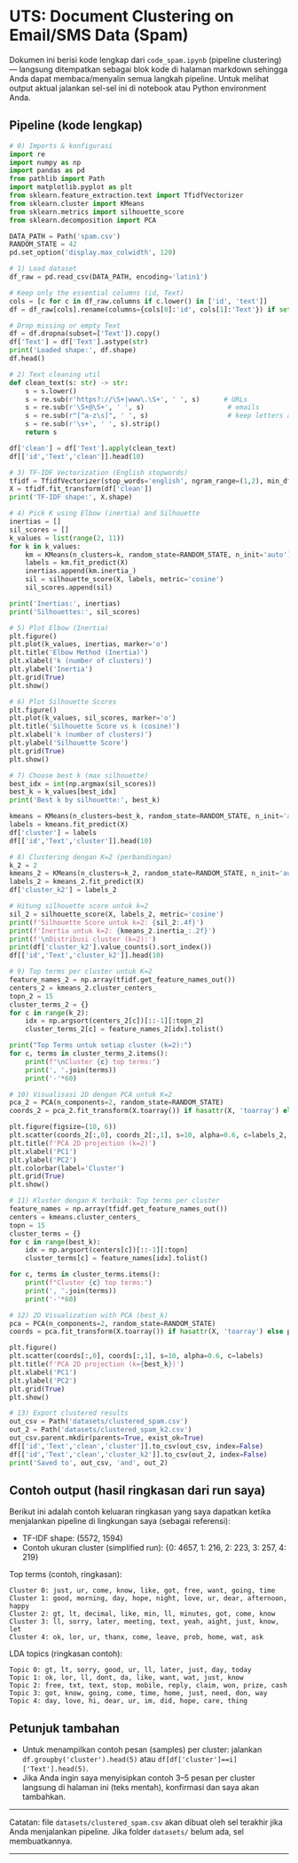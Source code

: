 # UTS: Document Clustering on Email/SMS Data (Spam)

Dokumen ini berisi kode lengkap dari `code_spam.ipynb` (pipeline clustering) — langsung ditempatkan sebagai blok kode di halaman markdown sehingga Anda dapat membaca/menyalin semua langkah pipeline. Untuk melihat output aktual jalankan sel-sel ini di notebook atau Python environment Anda.

## Pipeline (kode lengkap)

```python
# 0) Imports & konfigurasi
import re
import numpy as np
import pandas as pd
from pathlib import Path
import matplotlib.pyplot as plt
from sklearn.feature_extraction.text import TfidfVectorizer
from sklearn.cluster import KMeans
from sklearn.metrics import silhouette_score
from sklearn.decomposition import PCA

DATA_PATH = Path('spam.csv')
RANDOM_STATE = 42
pd.set_option('display.max_colwidth', 120)

# 1) Load dataset
df_raw = pd.read_csv(DATA_PATH, encoding='latin1')

# Keep only the essential columns (id, Text)
cols = [c for c in df_raw.columns if c.lower() in ['id', 'text']]
df = df_raw[cols].rename(columns={cols[0]:'id', cols[1]:'Text'}) if set(cols)==set(['id','Text']) or set(cols)==set(['id','text']) else df_raw[['id','Text']]

# Drop missing or empty Text
df = df.dropna(subset=['Text']).copy()
df['Text'] = df['Text'].astype(str)
print('Loaded shape:', df.shape)
df.head()
```

```python
# 2) Text cleaning util
def clean_text(s: str) -> str:
    s = s.lower()
    s = re.sub(r'https?://\S+|www\.\S+', ' ', s)      # URLs
    s = re.sub(r'\S+@\S+', ' ', s)                     # emails
    s = re.sub(r"[^a-z\s]", ' ', s)                    # keep letters and spaces
    s = re.sub(r'\s+', ' ', s).strip()
    return s

df['clean'] = df['Text'].apply(clean_text)
df[['id','Text','clean']].head(10)
```

```python
# 3) TF-IDF Vectorization (English stopwords)
tfidf = TfidfVectorizer(stop_words='english', ngram_range=(1,2), min_df=3, max_df=0.9)
X = tfidf.fit_transform(df['clean'])
print('TF-IDF shape:', X.shape)
```

```python
# 4) Pick K using Elbow (inertia) and Silhouette
inertias = []
sil_scores = []
k_values = list(range(2, 11))
for k in k_values:
    km = KMeans(n_clusters=k, random_state=RANDOM_STATE, n_init='auto')
    labels = km.fit_predict(X)
    inertias.append(km.inertia_)
    sil = silhouette_score(X, labels, metric='cosine')
    sil_scores.append(sil)

print('Inertias:', inertias)
print('Silhouettes:', sil_scores)
```

```python
# 5) Plot Elbow (Inertia)
plt.figure()
plt.plot(k_values, inertias, marker='o')
plt.title('Elbow Method (Inertia)')
plt.xlabel('k (number of clusters)')
plt.ylabel('Inertia')
plt.grid(True)
plt.show()
```

```python
# 6) Plot Silhouette Scores
plt.figure()
plt.plot(k_values, sil_scores, marker='o')
plt.title('Silhouette Score vs k (cosine)')
plt.xlabel('k (number of clusters)')
plt.ylabel('Silhouette Score')
plt.grid(True)
plt.show()
```

```python
# 7) Choose best k (max silhouette)
best_idx = int(np.argmax(sil_scores))
best_k = k_values[best_idx]
print('Best k by silhouette:', best_k)

kmeans = KMeans(n_clusters=best_k, random_state=RANDOM_STATE, n_init='auto')
labels = kmeans.fit_predict(X)
df['cluster'] = labels
df[['id','Text','cluster']].head(10)
```

```python
# 8) Clustering dengan K=2 (perbandingan)
k_2 = 2
kmeans_2 = KMeans(n_clusters=k_2, random_state=RANDOM_STATE, n_init='auto')
labels_2 = kmeans_2.fit_predict(X)
df['cluster_k2'] = labels_2

# Hitung silhouette score untuk k=2
sil_2 = silhouette_score(X, labels_2, metric='cosine')
print(f'Silhouette Score untuk k=2: {sil_2:.4f}')
print(f'Inertia untuk k=2: {kmeans_2.inertia_:.2f}')
print(f'\nDistribusi cluster (k=2):')
print(df['cluster_k2'].value_counts().sort_index())
df[['id','Text','cluster_k2']].head(10)
```

```python
# 9) Top terms per cluster untuk K=2
feature_names_2 = np.array(tfidf.get_feature_names_out())
centers_2 = kmeans_2.cluster_centers_
topn_2 = 15
cluster_terms_2 = {}
for c in range(k_2):
    idx = np.argsort(centers_2[c])[::-1][:topn_2]
    cluster_terms_2[c] = feature_names_2[idx].tolist()

print("Top Terms untuk setiap cluster (k=2):")
for c, terms in cluster_terms_2.items():
    print(f"\nCluster {c} top terms:")
    print(', '.join(terms))
    print('-'*60)
```

```python
# 10) Visualisasi 2D dengan PCA untuk K=2
pca_2 = PCA(n_components=2, random_state=RANDOM_STATE)
coords_2 = pca_2.fit_transform(X.toarray()) if hasattr(X, 'toarray') else pca_2.fit_transform(X)

plt.figure(figsize=(10, 6))
plt.scatter(coords_2[:,0], coords_2[:,1], s=10, alpha=0.6, c=labels_2, cmap='viridis')
plt.title(f'PCA 2D projection (k=2)')
plt.xlabel('PC1')
plt.ylabel('PC2')
plt.colorbar(label='Cluster')
plt.grid(True)
plt.show()
```

```python
# 11) Kluster dengan K terbaik: Top terms per cluster
feature_names = np.array(tfidf.get_feature_names_out())
centers = kmeans.cluster_centers_
topn = 15
cluster_terms = {}
for c in range(best_k):
    idx = np.argsort(centers[c])[::-1][:topn]
    cluster_terms[c] = feature_names[idx].tolist()

for c, terms in cluster_terms.items():
    print(f"Cluster {c} top terms:")
    print(', '.join(terms))
    print('-'*60)
```

```python
# 12) 2D Visualization with PCA (best_k)
pca = PCA(n_components=2, random_state=RANDOM_STATE)
coords = pca.fit_transform(X.toarray()) if hasattr(X, 'toarray') else pca.fit_transform(X)

plt.figure()
plt.scatter(coords[:,0], coords[:,1], s=10, alpha=0.6, c=labels)
plt.title(f'PCA 2D projection (k={best_k})')
plt.xlabel('PC1')
plt.ylabel('PC2')
plt.grid(True)
plt.show()
```

```python
# 13) Export clustered results
out_csv = Path('datasets/clustered_spam.csv')
out_2 = Path('datasets/clustered_spam_k2.csv')
out_csv.parent.mkdir(parents=True, exist_ok=True)
df[['id','Text','clean','cluster']].to_csv(out_csv, index=False)
df[['id','Text','clean','cluster_k2']].to_csv(out_2, index=False)
print('Saved to', out_csv, 'and', out_2)
```

## Contoh output (hasil ringkasan dari run saya)

Berikut ini adalah contoh keluaran ringkasan yang saya dapatkan ketika menjalankan pipeline di lingkungan saya (sebagai referensi):

- TF-IDF shape: (5572, 1594)
- Contoh ukuran cluster (simplified run): {0: 4657, 1: 216, 2: 223, 3: 257, 4: 219}

Top terms (contoh, ringkasan):

```
Cluster 0: just, ur, come, know, like, got, free, want, going, time
Cluster 1: good, morning, day, hope, night, love, ur, dear, afternoon, happy
Cluster 2: gt, lt, decimal, like, min, ll, minutes, got, come, know
Cluster 3: ll, sorry, later, meeting, text, yeah, aight, just, know, let
Cluster 4: ok, lor, ur, thanx, come, leave, prob, home, wat, ask
```

LDA topics (ringkasan contoh):

```
Topic 0: gt, lt, sorry, good, ur, ll, later, just, day, today
Topic 1: ok, lor, ll, dont, da, like, want, wat, just, know
Topic 2: free, txt, text, stop, mobile, reply, claim, won, prize, cash
Topic 3: got, know, going, come, time, home, just, need, don, way
Topic 4: day, love, hi, dear, ur, im, did, hope, care, thing
```

## Petunjuk tambahan
- Untuk menampilkan contoh pesan (samples) per cluster: jalankan `df.groupby('cluster').head(5)` atau `df[df['cluster']==i]['Text'].head(5)`.
- Jika Anda ingin saya menyisipkan contoh 3–5 pesan per cluster langsung di halaman ini (teks mentah), konfirmasi dan saya akan tambahkan.

---

Catatan: file `datasets/clustered_spam.csv` akan dibuat oleh sel terakhir jika Anda menjalankan pipeline. Jika folder `datasets/` belum ada, sel membuatkannya.

---

